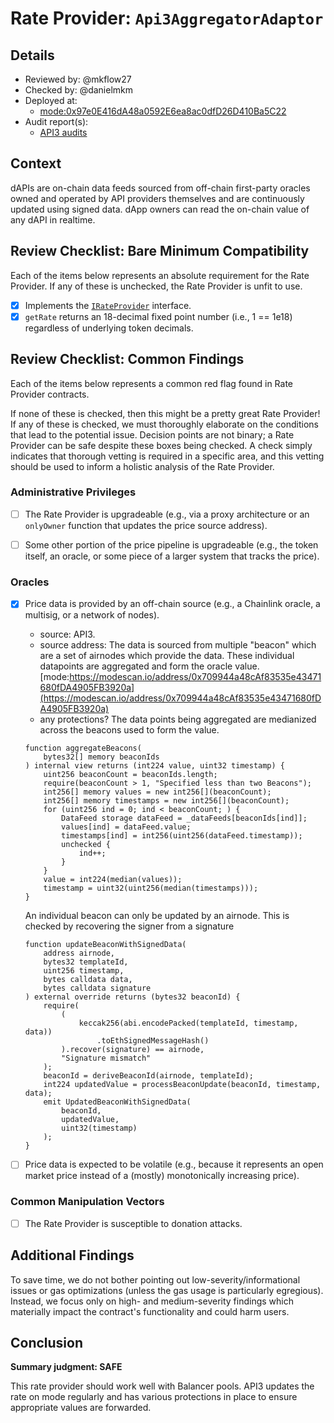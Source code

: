 # Rate Provider: `Api3AggregatorAdaptor`

## Details
- Reviewed by: @mkflow27
- Checked by: @danielmkm
- Deployed at:
    - [mode:0x97e0E416dA48a0592E6ea8ac0dfD26D410Ba5C22](https://modescan.io/address/0x97e0E416dA48a0592E6ea8ac0dfD26D410Ba5C22/contract/34443/code)
- Audit report(s):
    - [API3 audits](https://dapi-docs.api3.org/reference/dapis/understand/security.html)

## Context
dAPIs are on-chain data feeds sourced from off-chain first-party oracles owned and operated by API providers themselves and are continuously updated using signed data. dApp owners can read the on-chain value of any dAPI in realtime.

## Review Checklist: Bare Minimum Compatibility
Each of the items below represents an absolute requirement for the Rate Provider. If any of these is unchecked, the Rate Provider is unfit to use.

- [x] Implements the [`IRateProvider`](https://github.com/balancer/balancer-v2-monorepo/blob/bc3b3fee6e13e01d2efe610ed8118fdb74dfc1f2/pkg/interfaces/contracts/pool-utils/IRateProvider.sol) interface.
- [x] `getRate` returns an 18-decimal fixed point number (i.e., 1 == 1e18) regardless of underlying token decimals.

## Review Checklist: Common Findings
Each of the items below represents a common red flag found in Rate Provider contracts.

If none of these is checked, then this might be a pretty great Rate Provider! If any of these is checked, we must thoroughly elaborate on the conditions that lead to the potential issue. Decision points are not binary; a Rate Provider can be safe despite these boxes being checked. A check simply indicates that thorough vetting is required in a specific area, and this vetting should be used to inform a holistic analysis of the Rate Provider.

### Administrative Privileges
- [ ] The Rate Provider is upgradeable (e.g., via a proxy architecture or an `onlyOwner` function that updates the price source address).

- [ ] Some other portion of the price pipeline is upgradeable (e.g., the token itself, an oracle, or some piece of a larger system that tracks the price). 

### Oracles
- [x] Price data is provided by an off-chain source (e.g., a Chainlink oracle, a multisig, or a network of nodes).
    - source: API3.
    - source address: The data is sourced from multiple "beacon" which are a set of airnodes which provide the data. These individual datapoints are aggregated and form the oracle value. [mode:https://modescan.io/address/0x709944a48cAf83535e43471680fDA4905FB3920a](https://modescan.io/address/0x709944a48cAf83535e43471680fDA4905FB3920a)
    - any protections? The data points being aggregated are medianized across the beacons used to form the value.
    ```solidity
    function aggregateBeacons(
        bytes32[] memory beaconIds
    ) internal view returns (int224 value, uint32 timestamp) {
        uint256 beaconCount = beaconIds.length;
        require(beaconCount > 1, "Specified less than two Beacons");
        int256[] memory values = new int256[](beaconCount);
        int256[] memory timestamps = new int256[](beaconCount);
        for (uint256 ind = 0; ind < beaconCount; ) {
            DataFeed storage dataFeed = _dataFeeds[beaconIds[ind]];
            values[ind] = dataFeed.value;
            timestamps[ind] = int256(uint256(dataFeed.timestamp));
            unchecked {
                ind++;
            }
        }
        value = int224(median(values));
        timestamp = uint32(uint256(median(timestamps)));
    }
    ```
    An individual beacon can only be updated by an airnode. This is checked by recovering the signer from a signature
    ```solidity
    function updateBeaconWithSignedData(
        address airnode,
        bytes32 templateId,
        uint256 timestamp,
        bytes calldata data,
        bytes calldata signature
    ) external override returns (bytes32 beaconId) {
        require(
            (
                keccak256(abi.encodePacked(templateId, timestamp, data))
                    .toEthSignedMessageHash()
            ).recover(signature) == airnode,
            "Signature mismatch"
        );
        beaconId = deriveBeaconId(airnode, templateId);
        int224 updatedValue = processBeaconUpdate(beaconId, timestamp, data);
        emit UpdatedBeaconWithSignedData(
            beaconId,
            updatedValue,
            uint32(timestamp)
        );
    }
    ```

- [ ] Price data is expected to be volatile (e.g., because it represents an open market price instead of a (mostly) monotonically increasing price).

### Common Manipulation Vectors
- [ ] The Rate Provider is susceptible to donation attacks.


## Additional Findings
To save time, we do not bother pointing out low-severity/informational issues or gas optimizations (unless the gas usage is particularly egregious). Instead, we focus only on high- and medium-severity findings which materially impact the contract's functionality and could harm users.

## Conclusion
**Summary judgment: SAFE**

This rate provider should work well with Balancer pools. API3 updates the rate on mode regularly and has various protections in place to ensure appropriate values are forwarded.
